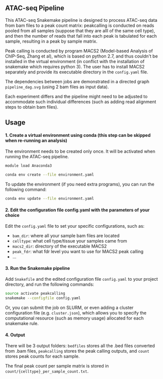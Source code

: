 ## ATAC-seq Pipeline

This ATAC-seq Snakemake pipeline is designed to process ATAC-seq data from bam files to a peak count matrix: peakcalling is conducted on reads pooled from all samples (suppose that they are alll of the same cell type), and then the number of reads that fall into each peak is tabulated for each sample, resulting in a peak by sample matrix.

Peak calling is conducted by program MACS2 (Model-based Analysis of ChIP-Seq, Zhang et al), which is based on python 2.7, and thus couldn't be installed in the virtual environment (in conflict with the installation of snakemake which requires python 3). The user has to install MACS2 separately and provide its executable directory in the `config.yaml` file.

The dependencies between jobs are demonstrated in a directed graph `pipeline_dag.svg` (using 2 bam files as input data).

Each experiment differs and the pipeline might need to be adjusted to accommodate such individual differences (such as adding read alignment steps to obtain bam files).

## Usage

#### 1. Create a virtual environment using conda (this step can be skipped when re-running an analysis)

The environment needs to be created only once. It will be activated when running the ATAC-seq pipeline.

```bash
module load Anaconda3

conda env create --file environment.yaml
```

To update the environment (if you need extra programs), you can run the following command:
```bash
conda env update --file environment.yaml
```

#### 2. Edit the configuration file config.yaml with the parameters of your choice

Edit the `config.yaml` file to set your specific configurations, such as:

* `bam_dir`: where all your sample bam files are located
* `celltype`: what cell type/tissue your samples came from
* `macs2_dir`: directory of the executable MACS2
* `peak_fdr`: what fdr level you want to use for MACS2 peak calling
* ...

#### 3. Run the Snakemake pipeline

Add  `Snakefile` and the edited configuration file `config.yaml` to your project directory, and run the following commands:

```bash
source activate peakcalling
snakemake --configfile config.yaml
```

Or, you can submit the job on SLURM, or even adding a cluster configuration file (e.g. `cluster.json`), which allows you to specify the computational resource (such as memory usage) allocated for each snakemake rule. 

#### 4. Output

There will be 3 output folders: 
`bedfiles` stores all the .bed files converted from .bam files, `peakcalling` stores the peak calling outputs, and `count` stores peak counts for each sample.

The final peak count per sample matrix is stored in `count/{celltype}_per_sample_count.txt`.

